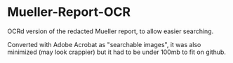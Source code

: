 # Mueller-Report-OCR
OCRd version of the redacted Mueller report, to allow easier searching. 

Converted with Adobe Acrobat as "searchable images", it was also minimized (may look crappier) but it had to be under 100mb to fit on github.
